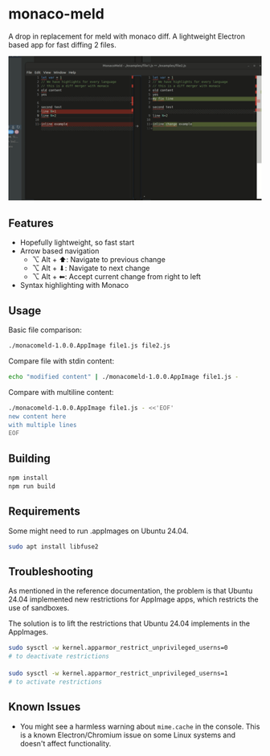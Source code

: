 # monaco-meld 

A drop in replacement for meld with monaco diff. A lightweight Electron based app for fast diffing 2 files.

![Monaco Meld Screenshot](./public/monacomeld_demo.gif)

## Features

- Hopefully lightweight, so fast start
- Arrow based navigation
  - ⌥ Alt + ⬆︎: Navigate to previous change
  - ⌥ Alt + ⬇︎: Navigate to next change
  - ⌥ Alt + ⬅︎: Accept current change from right to left
- Syntax highlighting with Monaco

## Usage

Basic file comparison:
```sh
./monacomeld-1.0.0.AppImage file1.js file2.js
```

Compare file with stdin content:
```sh
echo "modified content" | ./monacomeld-1.0.0.AppImage file1.js -
```

Compare with multiline content:
```sh
./monacomeld-1.0.0.AppImage file1.js - <<'EOF'
new content here
with multiple lines
EOF
```

## Building

```sh
npm install
npm run build
```

## Requirements

Some might need to run .appImages on Ubuntu 24.04.

```sh
sudo apt install libfuse2
```

## Troubleshooting

As mentioned in the reference documentation, the problem is that Ubuntu 24.04 implemented new restrictions for AppImage apps, which restricts the use of sandboxes.

The solution is to lift the restrictions that Ubuntu 24.04 implements in the AppImages.

```sh
sudo sysctl -w kernel.apparmor_restrict_unprivileged_userns=0
# to deactivate restrictions

sudo sysctl -w kernel.apparmor_restrict_unprivileged_userns=1
# to activate restrictions
```

## Known Issues

- You might see a harmless warning about `mime.cache` in the console. This is a known Electron/Chromium issue on some Linux systems and doesn't affect functionality.


